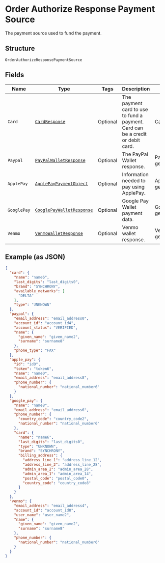 
# Order Authorize Response Payment Source

The payment source used to fund the payment.

## Structure

`OrderAuthorizeResponsePaymentSource`

## Fields

| Name | Type | Tags | Description | Getter | Setter |
|  --- | --- | --- | --- | --- | --- |
| `Card` | [`CardResponse`](../../doc/models/card-response.md) | Optional | The payment card to use to fund a payment. Card can be a credit or debit card. | CardResponse getCard() | setCard(CardResponse card) |
| `Paypal` | [`PayPalWalletResponse`](../../doc/models/pay-pal-wallet-response.md) | Optional | The PayPal Wallet response. | PayPalWalletResponse getPaypal() | setPaypal(PayPalWalletResponse paypal) |
| `ApplePay` | [`ApplePayPaymentObject`](../../doc/models/apple-pay-payment-object.md) | Optional | Information needed to pay using ApplePay. | ApplePayPaymentObject getApplePay() | setApplePay(ApplePayPaymentObject applePay) |
| `GooglePay` | [`GooglePayWalletResponse`](../../doc/models/google-pay-wallet-response.md) | Optional | Google Pay Wallet payment data. | GooglePayWalletResponse getGooglePay() | setGooglePay(GooglePayWalletResponse googlePay) |
| `Venmo` | [`VenmoWalletResponse`](../../doc/models/venmo-wallet-response.md) | Optional | Venmo wallet response. | VenmoWalletResponse getVenmo() | setVenmo(VenmoWalletResponse venmo) |

## Example (as JSON)

```json
{
  "card": {
    "name": "name6",
    "last_digits": "last_digits0",
    "brand": "SYNCHRONY",
    "available_networks": [
      "DELTA"
    ],
    "type": "UNKNOWN"
  },
  "paypal": {
    "email_address": "email_address0",
    "account_id": "account_id4",
    "account_status": "VERIFIED",
    "name": {
      "given_name": "given_name2",
      "surname": "surname8"
    },
    "phone_type": "FAX"
  },
  "apple_pay": {
    "id": "id0",
    "token": "token6",
    "name": "name0",
    "email_address": "email_address8",
    "phone_number": {
      "national_number": "national_number6"
    }
  },
  "google_pay": {
    "name": "name8",
    "email_address": "email_address6",
    "phone_number": {
      "country_code": "country_code2",
      "national_number": "national_number6"
    },
    "card": {
      "name": "name6",
      "last_digits": "last_digits0",
      "type": "UNKNOWN",
      "brand": "SYNCHRONY",
      "billing_address": {
        "address_line_1": "address_line_12",
        "address_line_2": "address_line_28",
        "admin_area_2": "admin_area_28",
        "admin_area_1": "admin_area_14",
        "postal_code": "postal_code0",
        "country_code": "country_code8"
      }
    }
  },
  "venmo": {
    "email_address": "email_address4",
    "account_id": "account_id8",
    "user_name": "user_name2",
    "name": {
      "given_name": "given_name2",
      "surname": "surname8"
    },
    "phone_number": {
      "national_number": "national_number6"
    }
  }
}
```

